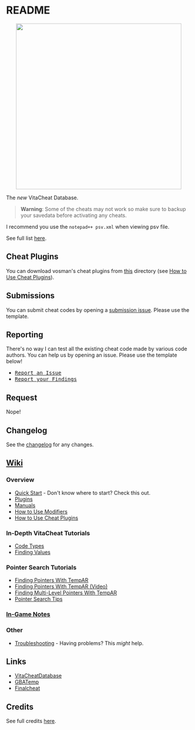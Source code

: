 # README #

<p align="center"><img width="450" src="https://raw.githubusercontent.com/wiki/r0ah/vitacheat/images/maimoe.png"></p>

The _new_ VitaCheat Database.

> **Warning**: Some of the cheats may not work so make sure to backup your savedata before activating any cheats.	

I recommend you use the `notepad++ psv.xml` when viewing psv file.

See full list [here](https://github.com/r0ah/vitacheat/blob/master/LIST.md).

## Cheat Plugins ##

You can download vosman's cheat plugins from [this](https://github.com/r0ah/vitacheat/tree/master/cheatplugin) directory (see [How to Use Cheat Plugins](https://github.com/r0ah/vitacheat/wiki/How-to-Use-Cheat-Plugins)).

## Submissions ##

You can submit cheat codes by opening a [submission issue](https://github.com/r0ah/vitacheat/issues/new?template=cheat-code-submission.md). Please use the template.

## Reporting ##

There's no way I can test all the existing cheat code made by various code authors. You can help us by opening an issue. Please use the template below!

* <kbd>[Report an Issue](https://github.com/r0ah/vitacheat/issues/new?template=report-an-issue.md)</kbd>
* <kbd>[Report your Findings](https://github.com/r0ah/vitacheat/issues/new?template=report-your-findings.md)</kbd>

## Request ##

Nope!

## Changelog ##

See the [changelog](https://github.com/r0ah/vitacheat/blob/master/CHANGELOG.md) for any changes.

## [Wiki](https://github.com/r0ah/vitacheat/wiki) ##

### Overview ###

* [Quick Start](https://github.com/r0ah/vitacheat/wiki/Quick-Start) - Don't know where to start? Check this out.
* [Plugins](https://github.com/r0ah/vitacheat/wiki/Plugins)
* [Manuals](https://github.com/r0ah/vitacheat/wiki/Manuals)
* [How to Use Modifiers](https://github.com/r0ah/vitacheat/wiki/How-to-Use-Modifiers)
* [How to Use Cheat Plugins](https://github.com/r0ah/vitacheat/wiki/How-to-Use-Cheat-Plugins)

### In-Depth VitaCheat Tutorials ###

* [Code Types](https://github.com/r0ah/vitacheat/wiki/Code-Types)
* [Finding Values](https://github.com/r0ah/vitacheat/wiki/Finding-Values)

### Pointer Search Tutorials ###

* [Finding Pointers With TempAR](https://github.com/r0ah/vitacheat/wiki/Finding-Pointers-With-TempAR)
* [Finding Pointers With TempAR (Video)](https://github.com/r0ah/vitacheat/wiki/Finding-Pointers-With-TempAR-(Video))
* [Finding Multi-Level Pointers With TempAR](https://github.com/r0ah/vitacheat/wiki/Finding-Multi-Level-Pointers-With-TempAR)
* [Pointer Search Tips](https://github.com/r0ah/vitacheat/wiki/Pointer-Search-Tips)

### [In-Game Notes](https://github.com/r0ah/vitacheat/wiki/In-Game-Notes) ###

### Other ###

* [Troubleshooting](https://github.com/r0ah/vitacheat/wiki/Troubleshooting) - Having problems? This _might_ help.

## Links ##

* [VitaCheatDatabase](https://github.com/ShumnoT/VitaCheatDatabase)
* [GBATemp](https://gbatemp.net/threads/vitacheat-finalcheat-database.485343)
* [Finalcheat](http://finalcheat.github.io)

## Credits ##

See full credits [here](https://github.com/r0ah/vitacheat/blob/master/CREDITS.md).

